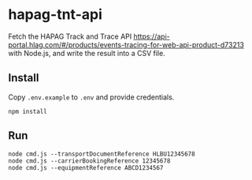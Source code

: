 # hapag-tnt-api

Fetch the HAPAG Track and Trace API https://api-portal.hlag.com/#/products/events-tracing-for-web-api-product-d73213 with Node.js, and write the result into a CSV file.

## Install

Copy `.env.example` to `.env` and provide credentials.

```shell
npm install
```

## Run

```shell
node cmd.js --transportDocumentReference HLBU12345678
node cmd.js --carrierBookingReference 12345678
node cmd.js --equipmentReference ABCD1234567
```
